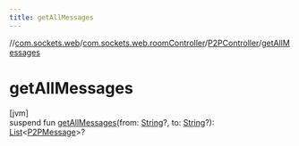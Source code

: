 ```yaml
---
title: getAllMessages
---
```

//[com.sockets.web](../../../index.html)/[com.sockets.web.roomController](../index.html)/[P2PController](index.html)/[getAllMessages](get-all-messages.html)



# getAllMessages



[jvm]\
suspend fun [getAllMessages](get-all-messages.html)(from: [String](https://kotlinlang.org/api/latest/jvm/stdlib/kotlin/-string/index.html)?, to: [String](https://kotlinlang.org/api/latest/jvm/stdlib/kotlin/-string/index.html)?): [List](https://kotlinlang.org/api/latest/jvm/stdlib/kotlin.collections/-list/index.html)&lt;[P2PMessage](../../com.sockets.web.data/-p2-p-message/index.html)&gt;?




